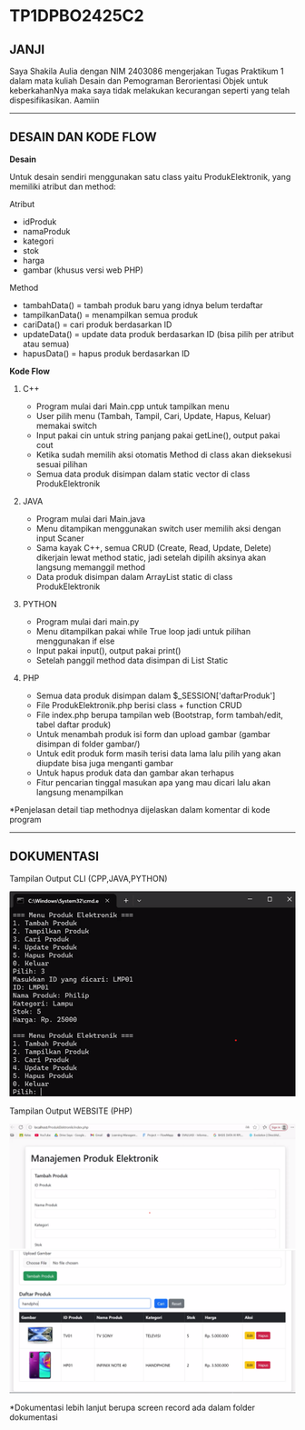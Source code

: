# TP1DPBO2425C2
## JANJI
Saya Shakila Aulia dengan NIM 2403086 mengerjakan Tugas Praktikum 1 dalam mata kuliah Desain dan Pemograman Berorientasi Objek untuk keberkahanNya maka saya tidak melakukan kecurangan seperti yang telah dispesifikasikan. Aamiin

---
## DESAIN DAN KODE FLOW
**Desain**

Untuk desain sendiri menggunakan satu class yaitu ProdukElektronik, yang memiliki atribut dan method:

Atribut
- idProduk
- namaProduk
- kategori
- stok
- harga
- gambar (khusus versi web PHP)

Method
- tambahData() = tambah produk baru yang idnya belum terdaftar
- tampilkanData() = menampilkan semua produk
- cariData() = cari produk berdasarkan ID
- updateData() = update data produk berdasarkan ID (bisa pilih per atribut atau semua)
- hapusData() = hapus produk berdasarkan ID

**Kode Flow**
1. C++
     - Program mulai dari Main.cpp untuk tampilkan menu
     - User pilih menu (Tambah, Tampil, Cari, Update, Hapus, Keluar) memakai switch
     - Input pakai cin untuk string panjang pakai getLine(), output pakai cout
     - Ketika sudah memilih aksi otomatis Method di class akan dieksekusi sesuai pilihan
     -  Semua data produk disimpan dalam static vector di class ProdukElektronik
       
3. JAVA
     - Program mulai dari Main.java
     - Menu ditampikan menggunakan switch user memilih aksi dengan input Scaner
     -  Sama kayak C++, semua CRUD (Create, Read, Update, Delete) dikerjain lewat method static, jadi setelah dipilih aksinya akan langsung memanggil method
     - Data produk disimpan dalam ArrayList static di class ProdukElektronik

4. PYTHON
     - Program mulai dari main.py
     - Menu ditampilkan pakai while True loop jadi untuk pilihan menggunakan if else
     - Input pakai input(), output pakai print()
     - Setelah panggil method data disimpan di List Static

5. PHP
     - Semua data produk disimpan dalam $_SESSION['daftarProduk']
     - File ProdukElektronik.php berisi class + function CRUD
     - File index.php berupa tampilan web (Bootstrap, form tambah/edit, tabel daftar produk)
     - Untuk menambah produk isi form dan upload gambar (gambar disimpan di folder gambar/)
     - Untuk edit produk form masih terisi data lama lalu pilih yang akan diupdate bisa juga menganti gambar
     - Untuk hapus produk data dan gambar akan terhapus
     - Fitur pencarian tinggal masukan apa yang mau dicari lalu akan langsung menampilkan

*Penjelasan detail tiap methodnya dijelaskan dalam komentar di kode program

---
## DOKUMENTASI
Tampilan Output CLI (CPP,JAVA,PYTHON)

![Tampilan Output CLI (CPP,JAVA,PYTHON)](Dokumentasi/SS-CLI.png)

Tampilan Output WEBSITE (PHP)

![Tampilan Output WEBSITE (PHP)](Dokumentasi/SS-PHP1.png) ![Tampilan Output WEBSITE (PHP)](Dokumentasi/SS-PHP2.png)

*Dokumentasi lebih lanjut berupa screen record ada dalam folder dokumentasi
